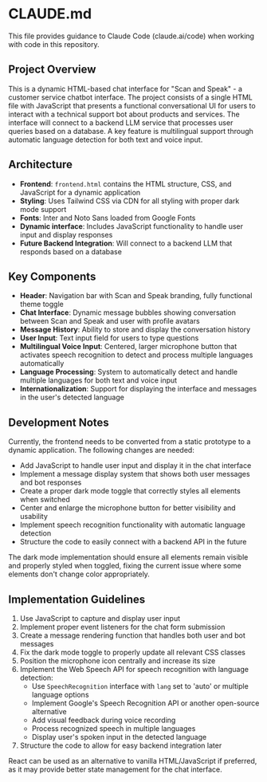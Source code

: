 # CLAUDE.md

This file provides guidance to Claude Code (claude.ai/code) when working with code in this repository.

## Project Overview

This is a dynamic HTML-based chat interface for "Scan and Speak" - a customer service chatbot interface. The project consists of a single HTML file with JavaScript that presents a functional conversational UI for users to interact with a technical support bot about products and services. The interface will connect to a backend LLM service that processes user queries based on a database. A key feature is multilingual support through automatic language detection for both text and voice input.

## Architecture

- **Frontend**: `frontend.html` contains the HTML structure, CSS, and JavaScript for a dynamic application
- **Styling**: Uses Tailwind CSS via CDN for all styling with proper dark mode support
- **Fonts**: Inter and Noto Sans loaded from Google Fonts
- **Dynamic interface**: Includes JavaScript functionality to handle user input and display responses
- **Future Backend Integration**: Will connect to a backend LLM that responds based on a database

## Key Components

- **Header**: Navigation bar with Scan and Speak branding, fully functional theme toggle
- **Chat Interface**: Dynamic message bubbles showing conversation between Scan and Speak and user with profile avatars
- **Message History**: Ability to store and display the conversation history
- **User Input**: Text input field for users to type questions
- **Multilingual Voice Input**: Centered, larger microphone button that activates speech recognition to detect and process multiple languages automatically
- **Language Processing**: System to automatically detect and handle multiple languages for both text and voice input
- **Internationalization**: Support for displaying the interface and messages in the user's detected language

## Development Notes

Currently, the frontend needs to be converted from a static prototype to a dynamic application. The following changes are needed:

- Add JavaScript to handle user input and display it in the chat interface
- Implement a message display system that shows both user messages and bot responses
- Create a proper dark mode toggle that correctly styles all elements when switched
- Center and enlarge the microphone button for better visibility and usability
- Implement speech recognition functionality with automatic language detection
- Structure the code to easily connect with a backend API in the future

The dark mode implementation should ensure all elements remain visible and properly styled when toggled, fixing the current issue where some elements don't change color appropriately.

## Implementation Guidelines

1. Use JavaScript to capture and display user input
2. Implement proper event listeners for the chat form submission
3. Create a message rendering function that handles both user and bot messages
4. Fix the dark mode toggle to properly update all relevant CSS classes
5. Position the microphone icon centrally and increase its size
6. Implement the Web Speech API for speech recognition with language detection:
   - Use `SpeechRecognition` interface with `lang` set to 'auto' or multiple language options
   - Implement Google's Speech Recognition API or another open-source alternative
   - Add visual feedback during voice recording
   - Process recognized speech in multiple languages
   - Display user's spoken input in the detected language
7. Structure the code to allow for easy backend integration later

React can be used as an alternative to vanilla HTML/JavaScript if preferred, as it may provide better state management for the chat interface.